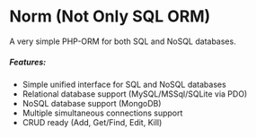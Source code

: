 # Norm (Not Only SQL ORM)

A very simple PHP-ORM for both SQL and NoSQL databases.

##### Features:
- Simple unified interface for SQL and NoSQL databases
- Relational database support (MySQL/MSSql/SQLite via PDO)
- NoSQL database support (MongoDB)
- Multiple simultaneous connections support
- CRUD ready (Add, Get/Find, Edit, Kill)